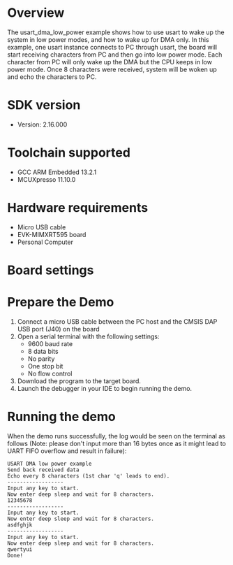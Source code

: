 Overview
========
The usart_dma_low_power example shows how to use usart to wake up the system
in low power modes, and how to wake up for DMA only.
In this example, one usart instance connects to PC through usart, the board will
start receiving characters from PC and then go into low power mode. Each character
from PC will only wake up the DMA but the CPU keeps in low power mode. Once 8
characters were received, system will be woken up and echo the characters to PC.

SDK version
===========
- Version: 2.16.000

Toolchain supported
===================
- GCC ARM Embedded  13.2.1
- MCUXpresso  11.10.0

Hardware requirements
=====================
- Micro USB cable
- EVK-MIMXRT595 board
- Personal Computer

Board settings
==============

Prepare the Demo
================
1.  Connect a micro USB cable between the PC host and the CMSIS DAP USB port (J40) on the board
2.  Open a serial terminal with the following settings:
    - 9600 baud rate
    - 8 data bits
    - No parity
    - One stop bit
    - No flow control
3.  Download the program to the target board.
4.  Launch the debugger in your IDE to begin running the demo.

Running the demo
================
When the demo runs successfully, the log would be seen on the terminal as follows (Note: please
don't input more than 16 bytes once as it might lead to UART FIFO overflow and result in failure):

~~~~~~~~~~~~~~~~~~~~~~~~~~~~~~
USART DMA low power example
Send back received data
Echo every 8 characters (1st char 'q' leads to end).
------------------
Input any key to start.
Now enter deep sleep and wait for 8 characters.
12345678
------------------
Input any key to start.
Now enter deep sleep and wait for 8 characters.
asdfghjk
------------------
Input any key to start.
Now enter deep sleep and wait for 8 characters.
qwertyui
Done!
~~~~~~~~~~~~~~~~~~~~~~~~~~~~~~
